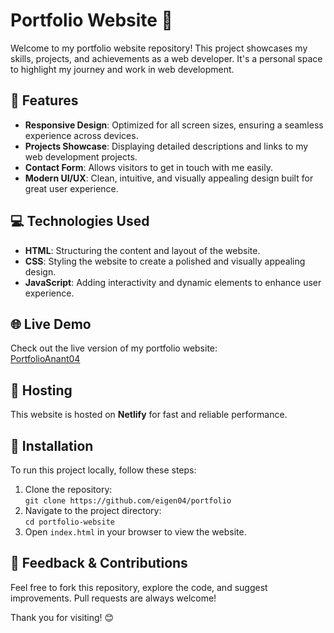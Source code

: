# Portfolio Website 🌟

Welcome to my portfolio website repository! This project showcases my skills, projects, and achievements as a web developer. It's a personal space to highlight my journey and work in web development.

## 🚀 Features
- **Responsive Design**: Optimized for all screen sizes, ensuring a seamless experience across devices.
- **Projects Showcase**: Displaying detailed descriptions and links to my web development projects.
- **Contact Form**: Allows visitors to get in touch with me easily.
- **Modern UI/UX**: Clean, intuitive, and visually appealing design built for great user experience.

## 💻 Technologies Used
- **HTML**: Structuring the content and layout of the website.
- **CSS**: Styling the website to create a polished and visually appealing design.
- **JavaScript**: Adding interactivity and dynamic elements to enhance user experience.

## 🌐 Live Demo
Check out the live version of my portfolio website:  
[PortfolioAnant04](https://portfolioanant04.netlify.app/)

## 🚀 Hosting
This website is hosted on **Netlify** for fast and reliable performance.
## 🔧 Installation
To run this project locally, follow these steps:
1. Clone the repository:  
   `git clone https://github.com/eigen04/portfolio`
2. Navigate to the project directory:  
   `cd portfolio-website`
3. Open `index.html` in your browser to view the website.

## 🙌 Feedback & Contributions
Feel free to fork this repository, explore the code, and suggest improvements. Pull requests are always welcome!

Thank you for visiting! 😊
